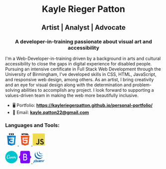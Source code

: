 <h1 align="center">Kayle Rieger Patton</h1>
<h2 align="center">Artist | Analyst | Advocate</h2>
<h3 align="center">A developer-in-training passionate about visual art and accessibility</h3>
<p> I'm a Web-Developer-in-training driven by a background in arts and cultural accessibility to close the gaps in digital experience for disabled people. Pursuing an intensive certificate in Full Stack Web Development through the University of Birmingham, I've developed skills in CSS, HTML, JavaScript, and responsive web design, among others. As an artist, I bring creativity and an eye for visual design along with the determination and problem-solving abilities to accomplish any project. I look forward to supporting a values-driven team in making the web more beautifully inclusive.</p>

- 🖥️ Portfolio: **https://kayleriegerpatton.github.io/personal-portfolio/**
- 📧 Email: **kayle.patton22@gmail.com**

<h3 align="left">Languages and Tools:</h3>
<p align="left"> <a href="https://www.w3schools.com/css/" target="_blank"> <img src="https://raw.githubusercontent.com/devicons/devicon/master/icons/css3/css3-original-wordmark.svg" alt="css3 logo" width="40" height="40"/> </a> <a href="https://www.w3.org/html/" target="_blank"> <img src="https://raw.githubusercontent.com/devicons/devicon/master/icons/html5/html5-original-wordmark.svg" alt="html5 logo" width="40" height="40"/> </a> <a href="https://developer.mozilla.org/en-US/docs/Web/JavaScript" target="_blank"> <img src="https://raw.githubusercontent.com/devicons/devicon/master/icons/javascript/javascript-original.svg" alt="javascript logo" width="40" height="40"/> </a>  </p>

<p align="left> <a href="https://www.canva.com/en_gb/" target="_blank"> <img src="https://github.com/devicons/devicon/blob/master/icons/canva/canva-original.svg" alt="bootstrap logo" width="40" height="40"/> </a> <a href="https://getbootstrap.com/" target="_blank"> <img src="https://github.com/devicons/devicon/blob/master/icons/bootstrap/bootstrap-original.svg" alt="bootstrap logo" width="40" height="40"/> </a> <a href="https://jquery.com/" target="_blank"> <img src="https://github.com/devicons/devicon/blob/master/icons/jquery/jquery-plain-wordmark.svg" alt="jQuery logo" width="40" height="40"/> </a></p>
